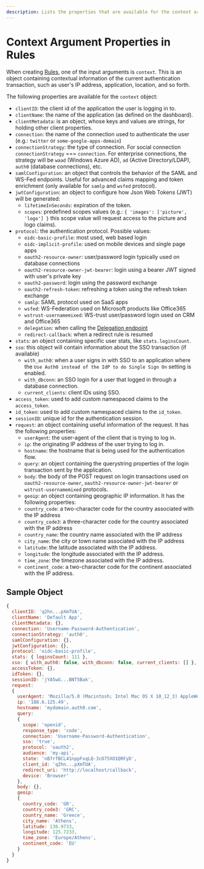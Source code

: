 ```yaml
---
description: Lists the properties that are available for the context argument when creating rules.
---
```


# Context Argument Properties in Rules

When creating [Rules](/rules), one of the input arguments is `context`. This is an object containing contextual information of the current authentication transaction, such as user's IP address, application, location, and so forth.

The following properties are available for the `context` object:

* `clientID`: the client id of the application the user is logging in to.
* `clientName`: the name of the application (as defined on the dashboard).
* `clientMetadata`: is an object, whose keys and values are strings, for holding other client properties.
* `connection`: the name of the connection used to authenticate the user (e.g.: `twitter` or `some-google-apps-domain`)
* `connectionStrategy`: the type of connection. For social connection `connectionStrategy` === `connection`. For enterprise connections, the strategy will be `waad` (Windows Azure AD), `ad` (Active Directory/LDAP), `auth0` (database connections), etc.
* `samlConfiguration`: an object that controls the behavior of the SAML and WS-Fed endpoints. Useful for advanced claims mapping and token enrichment (only available for `samlp` and `wsfed` protocol).
* `jwtConfiguration`: an object to configure how Json Web Tokens (JWT) will be generated:
  - `lifetimeInSeconds`: expiration of the token.
  - `scopes`: predefined scopes values (e.g.: `{ 'images': ['picture', 'logo'] }` this scope value will request access to the picture and logo claims).
* `protocol`: the authentication protocol. Possible values:
  - `oidc-basic-profile`: most used, web based login
  - `oidc-implicit-profile`: used on mobile devices and single page apps
  - `oauth2-resource-owner`: user/password login typically used on database connections
  - `oauth2-resource-owner-jwt-bearer`: login using a bearer JWT signed with user's private key
  - `oauth2-password`: login using the password exchange
  - `oauth2-refresh-token`: refreshing a token using the refresh token exchange
  - `samlp`: SAML protocol used on SaaS apps
  - `wsfed`: WS-Federation used on Microsoft products like Office365
  - `wstrust-usernamemixed`: WS-trust user/password login used on CRM and Office365
  - `delegation`: when calling the [Delegation endpoint](/api/authentication#delegation)
  - `redirect-callback`: when a redirect rule is resumed
* `stats`: an object containing specific user stats, like `stats.loginsCount`.
* `sso`: this object will contain information about the SSO transaction (if available)
  - `with_auth0`: when a user signs in with SSO to an application where the `Use Auth0 instead of the IdP to do Single Sign On` setting is enabled.
  - `with_dbconn`: an SSO login for a user that logged in through a database connection.
  - `current_clients`: client IDs using SSO.
* `access_token`: used to add custom namespaced claims to the `access_token`.
* `id_token`: used to add custom namespaced claims to the `id_token`.
* `sessionID`: unique id for the authentication session.
* `request`: an object containing useful information of the request. It has the following properties:
  - `userAgent`: the user-agent of the client that is trying to log in.
  - `ip`: the originating IP address of the user trying to log in.
  - `hostname`: the hostname that is being used for the authentication flow.
  - `query`: an object containing the querystring properties of the login transaction sent by the application. 
  - `body`: the body of the POST request on login transactions used on `oauth2-resource-owner`, `oauth2-resource-owner-jwt-bearer` or `wstrust-usernamemixed` protocols.
  - `geoip`: an object containing geographic IP information. It has the following properties:
   - `country_code`: a two-character code for the country associated with the IP address
   - `country_code3`: a three-character code for the country associated with the IP address
   - `country_name`: the country name associated with the IP address
   - `city_name`: the city or town name associated with the IP address
   - `latitude`: the latitude associated with the IP address.
   - `longitude`: the longitude associated with the IP address.
   - `time_zone`: the timezone associated with the IP address.
   - `continent_code`: a two-character code for the continent associated with the IP address.

## Sample Object

```js
{
  clientID: 'q2hn...pXmTUA',
  clientName: 'Default App',
  clientMetadata: {},
  connection: 'Username-Password-Authentication',
  connectionStrategy: 'auth0',
  samlConfiguration: {},
  jwtConfiguration: {},
  protocol: 'oidc-basic-profile',
  stats: { loginsCount: 111 },
  sso: { with_auth0: false, with_dbconn: false, current_clients: [] },
  accessToken: {},
  idToken: {},
  sessionID: 'jYA5wG...BNT5Bak',
  request:
  {
    userAgent: 'Mozilla/5.0 (Macintosh; Intel Mac OS X 10_12_3) AppleWebKit/537.36 (KHTML, like Gecko) Chrome/56.0.2924.87 Safari/537.36',
    ip: '188.6.125.49',
    hostname: 'mydomain.auth0.com',
    query: 
    {
      scope: 'openid',
      response_type: 'code',
      connection: 'Username-Password-Authentication',
      sso: 'true',
      protocol: 'oauth2',
      audience: 'my-api',
      state: 'nB7rfBCL41nppFxqLQ-3cO75XO1QRFyD',
      client_id: 'q2hn...pXmTUA',
      redirect_uri: 'http://localhost/callback',
      device: 'Browser'
    },
    body: {},
    geoip:
    {
      country_code: 'GR',
      country_code3: 'GRC',
      country_name: 'Greece',
      city_name: 'Athens',
      latitude: 136.9733,
      longitude: 125.7233,
      time_zone: 'Europe/Athens',
      continent_code: 'EU'
    }
  }
}
```
